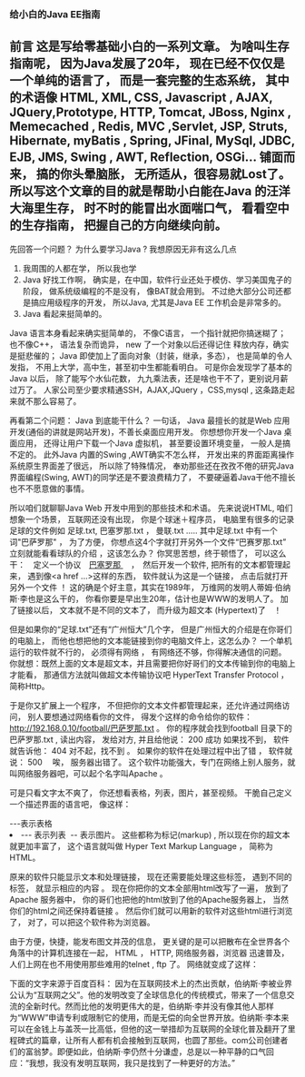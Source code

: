 ### 给小白的Java EE指南
前言
这是写给零基础小白的一系列文章。
为啥叫生存指南呢， 因为Java发展了20年， 现在已经不仅仅是一个单纯的语言了， 而是一套完整的生态系统， 其中的术语像 HTML, XML, CSS, Javascript , AJAX, JQuery,Prototype, HTTP, Tomcat, JBoss, Nginx , Memecached , Redis, MVC ,Servlet, JSP, Struts, Hibernate, myBatis , Spring, JFinal, MySql, JDBC, EJB, JMS, Swing , AWT, Reflection, OSGi... 铺面而来， 搞的你头晕脑胀， 无所适从，很容易就Lost了。
所以写这个文章的目的就是帮助小白能在Java 的汪洋大海里生存， 时不时的能冒出水面喘口气， 看看空中的生存指南， 把握自己的方向继续向前。
-------------------------------------------------------------

先回答一个问题？ 为什么要学习Java ?
我想原因无非有这么几点
1. 我周围的人都在学， 所以我也学
2. Java 好找工作啊， 确实是，在中国，软件行业还处于模仿、学习美国鬼子的阶段， 做系统级编程的不是没有， 像BAT就会用到。 不过绝大部分公司还都是搞应用级程序的开发， 所以Java, 尤其是Java EE 工作机会是非常多的。
3. Java 看起来挺简单的。

Java 语言本身看起来确实挺简单的， 不像C语言， 一个指针就把你搞迷糊了；
也不像C++， 语法复杂而诡异， new 了一个对象以后还得记住 释放内存，确实是挺悲催的；
Java 即使加上了面向对象（封装，继承，多态）， 也是简单的令人发指， 不用上大学，高中生，甚至初中生都能看明白。
可是你会发现学了基本的Java 以后， 除了能写个水仙花数， 九九乘法表，还是啥也干不了，更别说月薪过万了。
人家公司至少要求精通SSH，AJAX,JQuery ，CSS,mysql , 这条路走起来就不那么容易了。

再看第二个问题： Java 到底能干什么？
一句话， Java 最擅长的就是Web 应用开发(通俗的讲就是网站开发)，不善长桌面应用开发。
你想想你开发一个Java 桌面应用， 还得让用户下载一个Java 虚拟机， 甚至要设置环境变量， 一般人是搞不定的。 此外Java 内置的Swing ,AWT确实不怎么样， 开发出来的界面距离操作系统原生界面差了很远， 所以除了特殊情况， 奉劝那些还在孜孜不倦的研究Java 界面编程(Swing, AWT)的同学还是不要浪费精力了， 不要硬逼着Java干他不擅长也不不愿意做的事情。

所以咱们就聊聊Java Web 开发中用到的那些技术和术语。
先来说说HTML, 咱们想象一个场景， 互联网还没有出现， 你是个球迷＋程序员， 电脑里有很多的记录足球的文件例如 足球.txt, 巴塞罗那.txt ， 曼联.txt .....
其中足球.txt 中有一个词"巴萨罗那" ， 为了方便， 你想点这4个字就打开另外一个文件“巴赛罗那.txt” 立刻就能看看球队的介绍 ，这该怎么办？
你冥思苦想，终于顿悟了， 可以这么干：　定义一个协议　<a href ="巴塞罗那.txt">巴塞罗那 </a> 　，　然后开发一个软件, 把所有的文本都管理起来， 遇到像<a href ...>这样的东西， 软件就认为这是一个链接， 点击后就打开另外一个文件 ！
这的确是个好主意，其实在1989年， 万维网的发明人蒂姆·伯纳斯·李也是这么干的， 你看你要是早出生20年，估计也是WWW的发明人了。
加了链接以后， 文本就不是不同的文本了， 而升级为超文本 (Hypertext)了　！

但是如果你的“足球.txt”还有“广州恒大”几个字， 但是广州恒大的介绍是在你哥们的电脑上， 而他也想把他的文本能链接到你的电脑文件上，这怎么办？
一个单机运行的软件就不行的， 必须得有网络 ， 有网络还不够，你得解决通信的问题。
你就想：既然上面的文本是超文本，并且需要把你好哥们的文本传输到你的电脑上才能看， 那通信方法就叫做超文本传输协议吧 HyperText Transfer Protocol ， 简称Http。

于是你又扩展上一个程序， 不但把你的文本文件都管理起来，还允许通过网络访问， 别人要想通过网络看你的文件， 得发个这样的命令给你的软件：
http://192.168.0.10/football/巴萨罗那.txt 。 你的程序就会找到football 目录下的 巴萨罗那.txt , 读出内容， 发给对方, 并且给他说： 200 成功
如果找不到， 软件就告诉他： 404 对不起，找不到 。
如果你的软件在处理过程中出了错 ， 软件就说： 500　 唉， 服务器出错了。
这个软件功能强大，专门在网络上别人服务，就叫网络服务器吧，可以起个名字叫Apache 。

可是只看文字太不爽了， 你还想看表格，列表，图片，甚至视频。 干脆自己定义一个描述界面的语言吧， 像这样：
<table> ---表示表格
<li> --- 表示列表
<image> -- 表示图片。
这些都称为标记(markup) , 所以现在你的超文本就更加丰富了， 这个语言就叫做 Hyper Text Markup Language ， 简称为 HTML。

原来的软件只能显示文本和处理链接， 现在还需要能处理这些标签， 遇到不同的标签， 就显示相应的内容 。
现在你把你的文本全部用html改写了一遍， 放到了Apache 服务器中， 你的哥们也把他的html放到了他的Apache服务器上， 当然你们的html之间还保持着链接 。 然后你们就可以用新的软件对这些html进行浏览了， 对了，可以把这个软件称为浏览器。

由于方便，快捷，能发布图文并茂的信息， 更关键的是可以把散布在全世界各个角落中的计算机连接在一起， HTML ， HTTP, 网络服务器，浏览器 迅速普及， 人们上网在也不用使用那些难用的telnet , ftp 了。 网络就变成了这样：


下面的文字来源于百度百科：
因为在互联网技术上的杰出贡献，伯纳斯·李被业界公认为“互联网之父”。他的发明改变了全球信息化的传统模式，带来了一个信息交流的全新时代。然而比他的发明更伟大的是，伯纳斯·李并没有像其他人那样为“WWW”申请专利或限制它的使用，而是无偿的向全世界开放。伯纳斯·李本来可以在金钱上与盖茨一比高低，但他的这一举措却为互联网的全球化普及翻开了里程碑式的篇章，让所有人都有机会接触到互联网，也圆了那些。com公司创建者们的富翁梦。即便如此，伯纳斯·李仍然十分谦虚，总是以一种平静的口气回应：“我想，我没有发明互联网，我只是找到了一种更好的方法。”

